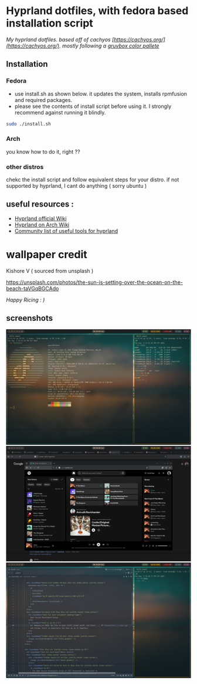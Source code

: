 # Hyprland dotfiles, with fedora based installation script 

*My hyprland dotfiles. based off of cachyos [https://cachyos.org/](https://cachyos.org/). mostly following a [gruvbox color pallete](https://github.com/morhetz/gruvbox)*



## Installation

### Fedora 

- use install.sh as shown below. it updates the system, installs rpmfusion and required packages.
- please see the contents of install script before using it. I strongly recommend against running it blindly.  

``` bash
sudo ./install.sh 
```

### Arch 

you know how to do it, right ??

### other distros 

chekc the install script and follow equivalent steps for your distro. if not supported by hyprland, I cant do anything ( sorry ubuntu ) 

## useful resources :
- [Hyprland official Wiki](https://wiki.hyprland.org/)
- [Hyprland on Arch Wiki](https://wiki.archlinux.org/title/Hyprland)
- [Community list of useful tools for hyprland](https://github.com/hyprland-community/awesome-hyprland)


# wallpaper credit

Kishore V ( sourced from unsplash )
 
https://unsplash.com/photos/the-sun-is-setting-over-the-ocean-on-the-beach-taVGqBGCAdo


*Happy Ricing : )*

## screenshots

![image](screenshots/1.png)
![image](screenshots/3.png)
![image](screenshots/2.png)
